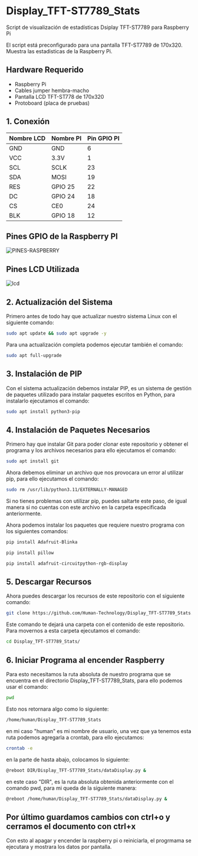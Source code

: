 # Display_TFT-ST7789_Stats
Script de visualización de estadísticas Dsiplay TFT-ST7789 para Raspberry Pi

El script está preconfigurado para una pantalla TFT-ST7789 de 170x320. Muestra las estadisticas de la Raspberry Pi.

## Hardware Requerido
- Raspberry Pi
- Cables jumper hembra-macho
- Pantalla LCD TFT-ST778 de 170x320
- Protoboard (placa de pruebas)

## 1. Conexión
| Nombre LCD | Nombre PI | Pin GPIO PI  |
| ---------- | --------- | ------------ |
| GND        | GND       | 6            |
| VCC        | 3.3V      | 1            |
| SCL        | SCLK      | 23           |
| SDA        | MOSI      | 19           |
| RES        | GPIO 25   | 22           |
| DC         | GPIO 24   | 18           |
| CS         | CE0       | 24           |
| BLK        | GPIO 18   | 12           |

## Pines GPIO de la Raspberry PI
![PINES-RASPBERRY](https://github.com/Human-Technology/Display_TFT-ST7789_Stats/assets/41929896/b3a341eb-2613-4900-aba3-47340694235b)

## Pines LCD Utilizada
![lcd](https://github.com/Human-Technology/Display_TFT-ST7789_Stats/assets/41929896/4eece4a2-8113-43d7-85a2-6e6bd0410dfe)

## 2. Actualización del Sistema
Primero antes de todo hay que actualizar nuestro sistema Linux con el siguiente comando:
```bash
sudo apt update && sudo apt upgrade -y
```
Para una actualización completa podemos ejecutar también el comando:
```bash
sudo apt full-upgrade
```

## 3. Instalación de PIP
Con el sistema actualización debemos instalar PIP, es un sistema de gestión de paquetes utilizado para instalar paquetes escritos en Python, para instalarlo ejecutamos el comando:
```bash
sudo apt install python3-pip
```

## 4. Instalación de Paquetes Necesarios
Primero hay que instalar Git para poder clonar este repositorio y obtener el programa y los archivos necesarios para ello ejecutamos el comando:
```bash
sudo apt install git
```
Ahora debemos eliminar un archivo que nos provocara un error al utilizar pip, para ello ejecutamos el comando:
```bash
sudo rm /usr/lib/python3.11/EXTERNALLY-MANAGED
```

Si no tienes problemas con utilizar pip, puedes saltarte este paso, de igual manera si no cuentas con este archivo en la carpeta especificada anteriormente.

Ahora podemos instalar los paquetes que requiere nuestro programa con los siguientes comandos:
```bash
pip install Adafruit-Blinka

pip install pillow

pip install adafruit-circuitpython-rgb-display
```

## 5. Descargar Recursos
Ahora puedes descargar los recursos de este repositorio con el siguiente comando:
```bash
git clone https://github.com/Human-Technology/Display_TFT-ST7789_Stats.git
```
Este comando te dejará una carpeta con el contenido de este repositorio. Para movernos a esta carpeta ejecutamos el comando:
```bash
cd Display_TFT-ST7789_Stats/
```
## 6. Iniciar Programa al encender Raspberry
Para esto necesitamos la ruta absoluta de nuestro programa que se encuentra en el directorio Display_TFT-ST7789_Stats, para ello podemos usar el comando:
```bash
pwd
```
Esto nos retornara algo como lo siguiente:
```bash
/home/human/Display_TFT-ST7789_Stats
```
en mi caso "human" es mi nombre de usuario, una vez que ya tenemos esta ruta podemos agregarla a crontab, para ello ejecutamos:
```bash
crontab -e
```
en la parte de hasta abajo, colocamos lo siguiente:
```bash
@reboot DIR/Display_TFT-ST7789_Stats/dataDisplay.py &
```
en este caso "DIR", es la ruta absoluta obtenida anteriormente con el comando pwd, para mi queda de la siguiente manera:
```bash
@reboot /home/human/Display_TFT-ST7789_Stats/dataDisplay.py &
```
Por último guardamos cambios con ctrl+o y cerramos el documento con ctrl+x
---------------------------------------------
Con esto al apagar y encender la raspberry pi o reiniciarla, el progrmama se ejecutara y mostrara los datos por pantalla.
